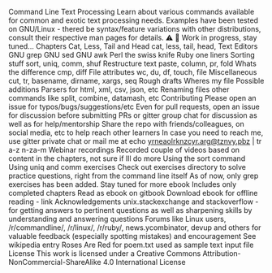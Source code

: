 Command Line Text Processing Learn about various commands available for common and exotic text processing needs. Examples have been tested on GNU/Linux - thered be syntax/feature variations with other distributions, consult their respective man pages for details. :warning: :construction: Work in progress, stay tuned... Chapters Cat, Less, Tail and Head cat, less, tail, head, Text Editors GNU grep GNU sed GNU awk Perl the swiss knife Ruby one liners Sorting stuff sort, uniq, comm, shuf Restructure text paste, column, pr, fold Whats the difference cmp, diff File attributes wc, du, df, touch, file Miscellaneous cut, tr, basename, dirname, xargs, seq Rough drafts Wheres my file Possible additions Parsers for html, xml, csv, json, etc Renaming files other commands like split, combine, datamash, etc Contributing Please open an issue for typos/bugs/suggestions/etc Even for pull requests, open an issue for discussion before submitting PRs or gitter group chat for discussion as well as for help/mentorship Share the repo with friends/colleagues, on social media, etc to help reach other learners In case you need to reach me, use gitter private chat or mail me at echo yrneaolrknzcyr.arg@tznvy.pbz | tr a-z n-za-m Webinar recordings Recorded couple of videos based on content in the chapters, not sure if Ill do more Using the sort command Using uniq and comm exercises Check out exercises directory to solve practice questions, right from the command line itself As of now, only grep exercises has been added. Stay tuned for more ebook Includes only completed chapters Read as ebook on gitbook Download ebook for offline reading - link Acknowledgements unix.stackexchange and stackoverflow - for getting answers to pertinent questions as well as sharpening skills by understanding and answering questions Forums like Linux users, /r/commandline/, /r/linux/, /r/ruby/, news.ycombinator, devup and others for valuable feedback (especially spotting mistakes) and encouragement See wikipedia entry Roses Are Red for poem.txt used as sample text input file License This work is licensed under a Creative Commons Attribution-NonCommercial-ShareAlike 4.0 International License
